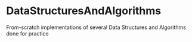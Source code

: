 # DataStructuresAndAlgorithms
From-scratch implementations of several Data Structures and Algorithms done for practice
